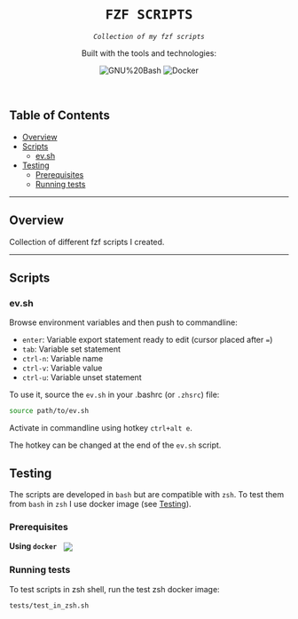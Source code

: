 <p align="center">
</p>
<p align="center"><h1 align="center"><code>FZF SCRIPTS</code></h1></p>
<p align="center">
	<em><code>Collection of my fzf scripts</code></em>
</p>
<p align="center">
	<!-- local repository, no metadata badges. --></p>
<p align="center">Built with the tools and technologies:</p>
<p align="center">
	<img src="https://img.shields.io/badge/GNU%20Bash-4EAA25.svg?style=default&logo=GNU-Bash&logoColor=white" alt="GNU%20Bash">
	<img src="https://img.shields.io/badge/Docker-2496ED.svg?style=default&logo=Docker&logoColor=white" alt="Docker">
</p>
<br>

##  Table of Contents

- [Overview](#overview)
- [Scripts](#scripts)
  - [ev.sh](#ev-sh)
- [Testing](#testing)
  - [Prerequisites](#prerequisites)
  - [Running tests](#running-tests)

---

##  Overview

Collection of different fzf scripts I created.

---

##  Scripts

### ev.sh

Browse environment variables and then push to commandline:

  - `enter`:  Variable export statement ready to edit (cursor placed after `=`)
  - `tab`:    Variable set statement
  - `ctrl-n`: Variable name
  - `ctrl-v`: Variable value
  - `ctrl-u`: Variable unset statement

To use it, source the `ev.sh` in your .bashrc (or `.zhsrc`) file:

```sh
source path/to/ev.sh
```

Activate in commandline using hotkey `ctrl+alt e`.

The hotkey can be changed at the end of the `ev.sh` script.


##  Testing

The scripts are developed in  `bash` but are compatible with `zsh`. 
To test them from `bash` in `zsh` I use docker image (see [Testing](#testing)).

### Prerequisites

**Using `docker`** &nbsp; [<img align="center" src="https://img.shields.io/badge/Docker-2CA5E0.svg?style={badge_style}&logo=docker&logoColor=white" />](https://www.docker.com/)

### Running tests

To test scripts in zsh shell, run the test zsh docker image:

```sh
tests/test_in_zsh.sh
```

